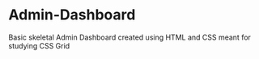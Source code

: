 # Admin-Dashboard
Basic skeletal Admin Dashboard created using HTML and CSS meant for studying CSS Grid
